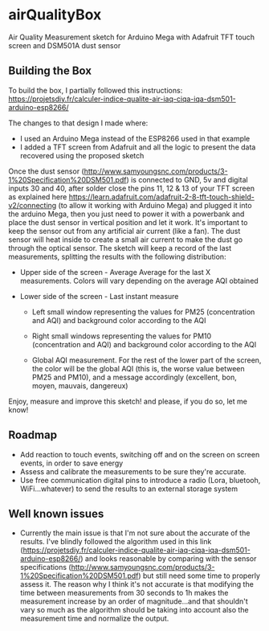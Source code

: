 # airQualityBox
Air Quality Measurement sketch for Arduino Mega with Adafruit TFT touch screen and DSM501A dust sensor

## Building the Box
To build the box, I partially followed this instructions:
https://projetsdiy.fr/calculer-indice-qualite-air-iaq-ciqa-iqa-dsm501-arduino-esp8266/

The changes to that design I made where:
- I used an Arduino Mega instead of the ESP8266 used in that example
- I added a TFT screen from Adafruit and all the logic to present the data recovered using the proposed sketch

Once the dust sensor (http://www.samyoungsnc.com/products/3-1%20Specification%20DSM501.pdf) is connected to GND, 5v and digital inputs 30 and 40, after solder close the pins 11, 12 & 13 of your TFT screen as explained here https://learn.adafruit.com/adafruit-2-8-tft-touch-shield-v2/connecting (to allow it working with Arduino Mega) and plugged it into the arduino Mega, then you just need to power it with a powerbank and place the dust sensor in vertical position and let it work. It's important to keep the sensor out from any artificial air current (like a fan). The dust sensor will heat inside to create a small air current to make the dust go through the optical sensor. The sketch will keep a record of the last measurements, splitting the results with the following distribution:

- Upper side of the screen - Average
Average for the last X measurements. Colors will vary depending on the average AQI obtained

- Lower side of the screen - Last instant measure
  - Left small window representing the values for PM25 (concentration and AQI) and background color according to the AQI

  - Right small windows representing the values for PM10 (concentration and AQI) and background color according to the AQI
  
  - Global AQI measurement. For the rest of the lower part of the screen, the color will be the global AQI (this is, the worse value between PM25 and PM10), and a message accordingly (excellent, bon, moyen, mauvais, dangereux)
  
Enjoy, measure and improve this sketch! and please, if you do so, let me know!

## Roadmap
- Add reaction to touch events, switching off and on the screen on screen events, in order to save energy
- Assess and calibrate the measurements to be sure they're accurate.
- Use free communication digital pins to introduce a radio (Lora, bluetooh, WiFi...whatever) to send the results to an external storage system

## Well known issues
- Currently the main issue is that I'm not sure about the accurate of the results. I've blindly followed the algorithm used in this link (https://projetsdiy.fr/calculer-indice-qualite-air-iaq-ciqa-iqa-dsm501-arduino-esp8266/) and looks reasonable by comparing with the sensor specifications (http://www.samyoungsnc.com/products/3-1%20Specification%20DSM501.pdf) but still need some time to properly assess it. The reason why I think it's not accurate is that modifying the time between measurements from 30 seconds to 1h makes the measurement increase by an order of magnitude...and that shouldn't vary so much as the algorithm should be taking into account also the measurement time and normalize the output.
